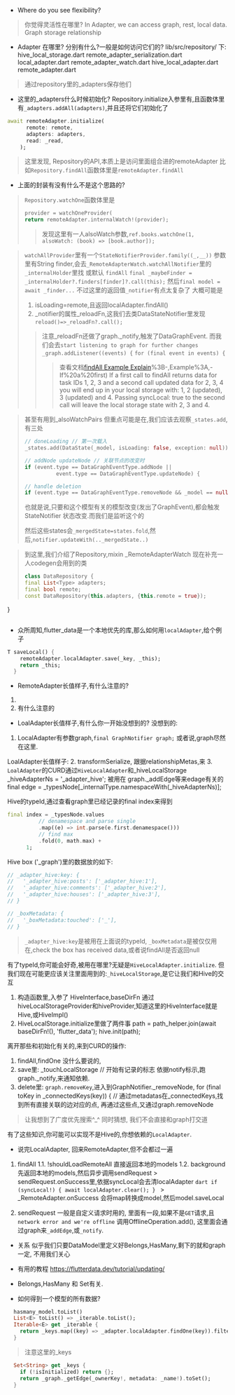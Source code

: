 * Where do you see flexibility?
> 你觉得灵活性在哪里?
In Adapter, we can access graph, rest, local data.
Graph storage relationship
* Adapter 在哪里? 分别有什么?一般是如何访问它们的?
lib/src/repository/ 下:
hive_local_storage.dart
remote_adapter_serialization.dart
local_adapter.dart
remote_adapter_watch.dart
hive_local_adapter.dart
remote_adapter.dart

> 通过repository里的_adapters保存他们
* 这里的_adapters什么时候初始化?
Repository.initialize入参里有,且函数体里有`_adapters.addAll(adapters)`,并且还将它们初始化了
```dart
await remoteAdapter.initialize(
      remote: remote,
      adapters: adapters,
      read: _read,
    );
```
> 这里发现, Repository的API,本质上是访问里面组合进的remoteAdapter
> 比如`Repository.findAll`函数体里是`remoteAdapter.findAll`

* 上面的封装有没有什么不是这个思路的?
> `Repository.watchOne`函数体里是
> ```dart
> provider = watchOneProvider(
> return remoteAdapter.internalWatch!(provider);
> ```
>> 发现这里有一人alsoWatch参数,`ref.books.watchOne(1, alsoWatch: (book) => [book.author]);`

> `watchAllProvider`里有一个`StateNotifierProvider.family((_,__))`
> 参数里有String finder,会去`_RemoteAdapterWatch.watchAllNotifier`里的`_internalHolder`里找  或默认 `findAll`
> `final _maybeFinder = _internalHolder?.finders[finder]?.call(this);`
> 然后`final model = await _finder...`
> 不过这里的返回值`_notifier`有点太复杂了
> 大概可能是
> 1. isLoading=remote,且返回localAdapter.findAll()
> 2. _notifier的属性_reloadFn,这我们去类DataStateNotifier里发现
> `reload()=>_reloadFn?.call();`
>> 注意_reloadFn还做了graph._notify,触发了DataGraphEvent.
>> 而我们会去`start listening to graph for further changes`
>> `_graph.addListener((events) {`
>> `for (final event in events) {`
>>>
>>> 查看文档[findAll Example Explain](https://flutterdata.dev/docs/repositories/#:~:text=syncLocal%3A%20true)%3B-,Example%3A,-If%20a%20first)
>>> If a first call to findAll returns data for task IDs 1, 2, 3 and a second call updated data for 2, 3, 4 you will end up in your local storage with: 1, 2 (updated), 3 (updated) and 4.
>>>Passing syncLocal: true to the second call will leave the local storage state with 2, 3 and 4.


> 甚至有用到_alsoWatchPairs
> 但重点可能是在,我们应该去观察`_states.add`,有三处
> ```dart
> // doneLoading // 第一次载入
> _states.add(DataState(_model, isLoading: false, exception: null)); 
>
> // addNode updateNode // 关联节点的改变时
> if (event.type == DataGraphEventType.addNode ||
>           event.type == DataGraphEventType.updateNode) {
>
> // handle deletion
> if (event.type == DataGraphEventType.removeNode && _model == null) {
> ```
> 也就是说,只要和这个模型有关的模型改变(发出了GraphEvent),都会触发StateNotifier 状态改变.而我们是监听这个的
>
> 然后这些states会`_mergedState=states.fold`,然后,`notifier.updateWith(.._mergedState..)`

> 到这里,我们介绍了Repository,mixin _RemoteAdapterWatch
> 现在补充一人codegen会用到的类
> ```dart
> class DataRepository {
> final List<Type> adapters;
> final bool remote;
> const DataRepository(this.adapters, {this.remote = true});
}
> ```
* 众所周知,flutter_data是一个本地优先的库,那么如何用`localAdapter`,给个例子
```dart
T saveLocal() {
    remoteAdapter.localAdapter.save(_key, _this);
    return _this;
  }
```
* RemoteAdapter长值样子,有什么注意的?
1. 
2. 有什么注意的

* LoalAdapter长值样子,有什么你一开始没想到的?
没想到的:
1. LocalAdapter有参数graph,`final GraphNotifier graph;`
   或者说,graph尽然在这里.

LoalAdapter长值样子:
2. transformSerialize, 跟据relationshipMetas,来
3. `LoalAdapter`的CURD通过`HiveLocalAdapter`和_hiveLocalStorage
_hiveAdapterNs = '_adapter_hive'; 被用在 graph._addEdge等来edage有关的
final edge = _typesNode[_internalType.namespaceWith(_hiveAdapterNs)];

Hive的typeId,通过查看graph里已经记录的final index来得到
```dart
final index = _typesNode.values
          // denamespace and parse single
          .map((e) => int.parse(e.first.denamespace()))
          // find max
          .fold(0, math.max) +
      1;
```
Hive box ('_graph')里的数据放的如下:
```dart
// _adapter_hive:key: {
//   '_adapter_hive:posts': ['_adapter_hive:1'],
//   '_adapter_hive:comments': ['_adapter_hive:2'],
//   '_adapter_hive:houses': ['_adapter_hive:3'],
// }

// _boxMetadata: {
//   '_boxMetadata:touched': ['_'],
// }
```
> `_adapter_hive:key`是被用在上面说的typeId,
> `_boxMetadata`是被仅仅用在,check the box has received data,或者说findAll是否返回null

有了typeId,你可能会好奇,被用在哪里?无疑是`HiveLocalAdapter.initialize`.
但我们现在可能更应该关注里面用到的:`_hiveLocalStorage`,是它让我们和Hive的交互
1. 构造函数里,入参了 HiveInterface,baseDirFn
通过hiveLocalStorageProvider和hiveProvider,知道这里的HiveInterface就是Hive,或HiveImpl()
2. HiveLocalStorage.initialize里做了两件事
path = path_helper.join(await baseDirFn!(), 'flutter_data');
hive.init(path);

离开那些和初始化有关的,来到CURD的操作:
1. findAll,findOne 没什么要说的,
2. save里:
   _touchLocalStorage // 开始有记录的标志
   依据notify标示,跑 graph._notify,来通知依赖.
3. delete里:
   `graph.removeKey`,进入到GraphNotifier._removeNode,
   for (final toKey in _connectedKeys(key)) {  // 通过metadatas在_connectedKeys,找到所有直接关联的边对应的点,
   再通过这些点,又通过graph.removeNode
> 让我想到了广度优先搜索^_^
> 同时猜想, 我们不会直接和graph打交道

有了这些知识,你可能可以实现不是Hive的,你想依赖的`LocalAdapter`.

* 说完LocalAdapter, 回来RemoteAdapter,但不会都过一遍
1. findAll
   1.1. !shouldLoadRemoteAll
        直接返回本地的models
   1.2. background
        先返回本地的models,然后异步调用sendRequest
        > sendRequest.onSuccess里,依据syncLocal会去清localAdapter
        ```dart
        if (syncLocal!) {
          await localAdapter.clear();
        }
        ```
        > _RemoteAdapter.onSuccess 会将map转换成model,然后model.saveLocal

2. sendRequest
   一般是自定义请求时用的,
   里面有一段,如果不是`GET`请求,且`network error and we're offline`
   调用OfflineOperation.add(), 这里面会通过graph来`_addEdge`,或`_notify`.

* 关系
  似乎我们只要DataModel里定义好Belongs,HasMany,剩下的就和graph一定,
  不用我们关心

* 有用的教程
  https://flutterdata.dev/tutorial/updating/
  

* Belongs,HasMany 和 Set有关. 
* 如何得到一个模型的所有数据?
```dart
  hasmany_model.toList()
  List<E> toList() => _iterable.toList();
  Iterable<E> get _iterable {
    return _keys.map((key) => _adapter.localAdapter.findOne(key)).filterNulls;
  }
```
> 注意这里的_keys
```dart
  Set<String> get _keys {
    if (!isInitialized) return {};
    return _graph._getEdge(_ownerKey!, metadata: _name!).toSet();
  }
```